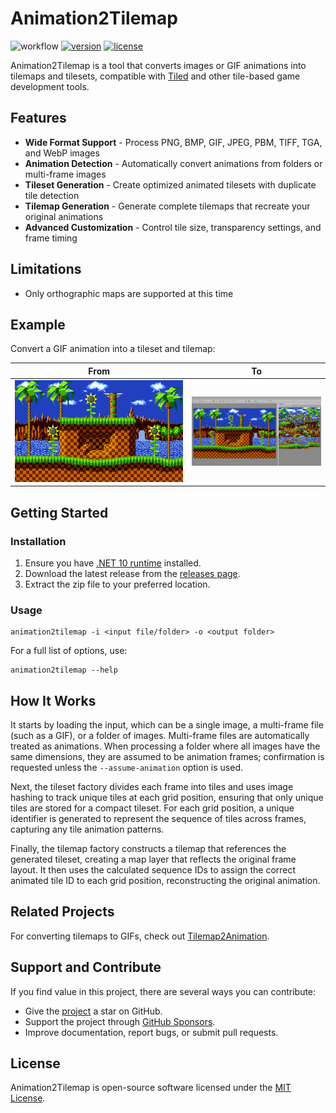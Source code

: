 # Animation2Tilemap

![workflow](https://img.shields.io/github/actions/workflow/status/vonhoff/Animation2Tilemap/dotnet.yml)
[![version](https://img.shields.io/badge/version-2.1.2-blue)](https://github.com/vonhoff/Animation2Tilemap/releases)
[![license](https://img.shields.io/badge/license-MIT-blue)](LICENSE)

Animation2Tilemap is a tool that converts images or GIF animations into tilemaps and tilesets, compatible
with [Tiled](https://www.mapeditor.org/) and other tile-based game development tools.

## Features

- **Wide Format Support** - Process PNG, BMP, GIF, JPEG, PBM, TIFF, TGA, and WebP images
- **Animation Detection** - Automatically convert animations from folders or multi-frame images
- **Tileset Generation** - Create optimized animated tilesets with duplicate tile detection
- **Tilemap Generation** - Generate complete tilemaps that recreate your original animations
- **Advanced Customization** - Control tile size, transparency settings, and frame timing

## Limitations

- Only orthographic maps are supported at this time

## Example

Convert a GIF animation into a tileset and tilemap:

|                        From                         |                           To                            |
|:---------------------------------------------------:|:-------------------------------------------------------:|
| <img src="Resources/Sonic_md_fg1.gif" width="1280"> | ![Input](Resources/Screenshot%20from%202025-05-17_.png) |

## Getting Started

### Installation

1. Ensure you have [.NET 10 runtime](https://dotnet.microsoft.com/en-us/download/dotnet/10.0) installed.
2. Download the latest release from the [releases page](https://github.com/vonhoff/Animation2Tilemap/releases).
3. Extract the zip file to your preferred location.

### Usage

```
animation2tilemap -i <input file/folder> -o <output folder>
```

For a full list of options, use:

```
animation2tilemap --help
```

## How It Works

It starts by loading the input, which can be a single image, a multi-frame file (such as a GIF), or a folder of images.
Multi-frame files are automatically treated as animations. When processing a folder where all images have the same
dimensions, they are assumed to be animation frames; confirmation is requested unless the `--assume-animation` option is
used.

Next, the tileset factory divides each frame into tiles and uses image hashing to track unique tiles at each grid
position, ensuring that only unique tiles are stored for a compact tileset. For each grid position, a unique identifier
is generated to represent the sequence of tiles across frames, capturing any tile animation patterns.

Finally, the tilemap factory constructs a tilemap that references the generated tileset, creating a map layer that
reflects the original frame layout. It then uses the calculated sequence IDs to assign the correct animated tile ID to
each grid position, reconstructing the original animation.

## Related Projects

For converting tilemaps to GIFs, check out [Tilemap2Animation](https://github.com/vonhoff/Tilemap2Animation).

## Support and Contribute

If you find value in this project, there are several ways you can contribute:

- Give the [project](https://github.com/vonhoff/Animation2Tilemap) a star on GitHub.
- Support the project through [GitHub Sponsors](https://github.com/sponsors/vonhoff).
- Improve documentation, report bugs, or submit pull requests.

## License

Animation2Tilemap is open-source software licensed under the [MIT License](LICENSE).
